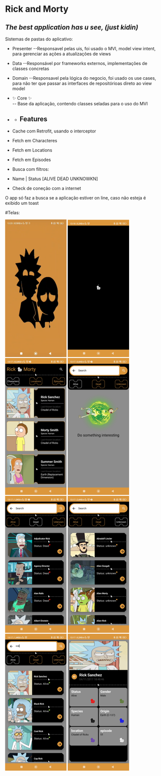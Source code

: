 # Rick and Morty
## _The best application has u see, (just kidin)_


Sistemas de pastas do aplicativo:
- Presenter
--Responsavel pelas uis, foi usado o MVI, model view intent, para gerenciar as ações a atualizações de views
- Data
--Responsável por frameworks externos, implementações de classes concretas
- Domain
--Responsavel pela lógica do negocio, foi usado os use cases, para não ter que passar as interfaces de repositórioas direto ao view model
- ✨ Core ✨  
-- Base da aplicação, contendo classes seladas para o uso do MVI

- - ## Features

- Cache com Retrofit, usando o interceptor
- Fetch em Characteres
- Fetch em Locations
- Fetch em Episodes
- Busca com filtros:
- Name | Status [ALIVE DEAD UNKNOWKN]
- Check de coneção com a internet

O app só faz a busca se a aplicação estiver on line, caso não esteja é exibido um toast

#Telas:

<p float="left">
 <img src="https://github.com/paulosoujava/rickAndMotry/blob/main/app/sampledata/0.png" width="200" />
  <img src="https://github.com/paulosoujava/rickAndMotry/blob/main/app/sampledata/7.jpg" width="200" />
 <img src="https://github.com/paulosoujava/rickAndMotry/blob/main/app/sampledata/1.jpg" width="200" />
 <img src="https://github.com/paulosoujava/rickAndMotry/blob/main/app/sampledata/2.jpg" width="200" />
 <img src="https://github.com/paulosoujava/rickAndMotry/blob/main/app/sampledata/3.jpg" width="200" />
 <img src="https://github.com/paulosoujava/rickAndMotry/blob/main/app/sampledata/4.jpg" width="200" />
 <img src="https://github.com/paulosoujava/rickAndMotry/blob/main/app/sampledata/5.jpg" width="200" />
 <img src="https://github.com/paulosoujava/rickAndMotry/blob/main/app/sampledata/6.jpg" width="200" />



</p>
